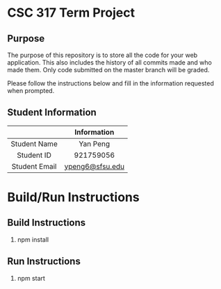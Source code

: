 # CSC 317 Term Project

## Purpose

The purpose of this repository is to store all the code for your web application. This also includes the history of all commits made and who made them. Only code submitted on the master branch will be graded.

Please follow the instructions below and fill in the information requested when prompted.

## Student Information

|               | Information   |
|:-------------:|:-------------:|
| Student Name  | Yan Peng    |
| Student ID    | 921759056      |
| Student Email | ypeng6@sfsu.edu   |



# Build/Run Instructions

## Build Instructions
1. npm install


## Run Instructions
1. npm start
